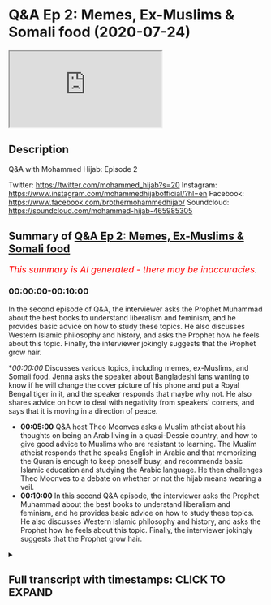 # Q&A Ep 2: Memes, Ex-Muslims & Somali food (2020-07-24)

<iframe loading='lazy' allow='autoplay' src='https://www.youtube.com/embed/UbB9UeI47uk'></iframe>

## Description

Q&A with Mohammed Hijab: Episode 2

Twitter: https://twitter.com/mohammed_hijab?s=20
Instagram: https://www.instagram.com/mohammedhijabofficial/?hl=en
Facebook: https://www.facebook.com/brothermohammedhijab/
Soundcloud: https://soundcloud.com/mohammed-hijab-465985305

## Summary of [Q&A Ep 2: Memes, Ex-Muslims & Somali food](https://www.youtube.com/watch?v=UbB9UeI47uk)


*<span style="color:red; font-size:125%">This summary is AI generated - there may be inaccuracies</span>. [](/)*

### <a onclick="modifyYTiframeseektime('0')">00:00:00-00:10:00</a>

In the second episode of Q&A, the interviewer asks the Prophet Muhammad about the best books to understand liberalism and feminism, and he provides basic advice on how to study these topics. He also discusses Western Islamic philosophy and history, and asks the Prophet how he feels about this topic. Finally, the interviewer jokingly suggests that the Prophet grow hair.

**<a onclick="modifyYTiframeseektime('0')">00:00:00</a>* Discusses various topics, including memes, ex-Muslims, and Somali food. Jenna asks the speaker about Bangladeshi fans wanting to know if he will change the cover picture of his phone and put a Royal Bengal tiger in it, and the speaker responds that maybe why not. He also shares advice on how to deal with negativity from speakers' corners, and says that it is moving in a direction of peace.
* **<a onclick="modifyYTiframeseektime('300')">00:05:00</a>** Q&A host Theo Moonves asks a Muslim atheist about his thoughts on being an Arab living in a quasi-Dessie country, and how to give good advice to Muslims who are resistant to learning. The Muslim atheist responds that he speaks English in Arabic and that memorizing the Quran is enough to keep oneself busy, and recommends basic Islamic education and studying the Arabic language. He then challenges Theo Moonves to a debate on whether or not the hijab means wearing a veil.
* **<a onclick="modifyYTiframeseektime('600')">00:10:00</a>** In this second Q&A episode, the interviewer asks the Prophet Muhammad about the best books to understand liberalism and feminism, and he provides basic advice on how to study these topics. He also discusses Western Islamic philosophy and history, and asks the Prophet how he feels about this topic. Finally, the interviewer jokingly suggests that the Prophet grow hair.

<details><summary><h2>Full transcript with timestamps: CLICK TO EXPAND</h2></summary>

<a onclick="modifyYTiframeseektime('0')">0:00:00</a> [Music]  
<a onclick="modifyYTiframeseektime('5')">0:00:05</a> Salam alaikum warahmatullahi oh but I  
<a onclick="modifyYTiframeseektime('7')">0:00:07</a> care - how you guys doing this is just  
<a onclick="modifyYTiframeseektime('11')">0:00:11</a> something I've never done before  
<a onclick="modifyYTiframeseektime('12')">0:00:12</a> actually it's AQ & a session where i'm  
<a onclick="modifyYTiframeseektime('16')">0:00:16</a> looking at some of the questions that  
<a onclick="modifyYTiframeseektime('18')">0:00:18</a> you have put in the community page of  
<a onclick="modifyYTiframeseektime('21')">0:00:21</a> smile - Jenna hang on to your seats ask  
<a onclick="modifyYTiframeseektime('27')">0:00:27</a> him his Bangladeshi fans want to know  
<a onclick="modifyYTiframeseektime('31')">0:00:31</a> will he change the cover picture of his  
<a onclick="modifyYTiframeseektime('34')">0:00:34</a> phone and put a Royal Bengal tiger in it  
<a onclick="modifyYTiframeseektime('39')">0:00:39</a> [Laughter]  
<a onclick="modifyYTiframeseektime('40')">0:00:40</a> maybe why not why not you know if I have  
<a onclick="modifyYTiframeseektime('44')">0:00:44</a> to see if the Bengal tigers extinct to  
<a onclick="modifyYTiframeseektime('47')">0:00:47</a> the last things I collided my big thing  
<a onclick="modifyYTiframeseektime('50')">0:00:50</a> so I'll have to see him ask him how we  
<a onclick="modifyYTiframeseektime('56')">0:00:56</a> young parents are all two can save our  
<a onclick="modifyYTiframeseektime('58')">0:00:58</a> kids from converting into European  
<a onclick="modifyYTiframeseektime('60')">0:01:00</a> Muslims or moderate Muslims I'm gay the  
<a onclick="modifyYTiframeseektime('64')">0:01:04</a> person says I'm getting married very  
<a onclick="modifyYTiframeseektime('66')">0:01:06</a> soon I want to have a lot of kids okay  
<a onclick="modifyYTiframeseektime('70')">0:01:10</a> please don't give me laughs so here's  
<a onclick="modifyYTiframeseektime('74')">0:01:14</a> this end om you give me a lot of stories  
<a onclick="modifyYTiframeseektime('77')">0:01:17</a> and this is written more man this is a  
<a onclick="modifyYTiframeseektime('86')">0:01:26</a> big serious thing one of the greatest  
<a onclick="modifyYTiframeseektime('88')">0:01:28</a> things you can pass on to your children  
<a onclick="modifyYTiframeseektime('89')">0:01:29</a> which I'm having very big difficulty in  
<a onclick="modifyYTiframeseektime('92')">0:01:32</a> doing myself is language okay it's a  
<a onclick="modifyYTiframeseektime('95')">0:01:35</a> serious thing that our parents succeeded  
<a onclick="modifyYTiframeseektime('97')">0:01:37</a> with us especially if you're second  
<a onclick="modifyYTiframeseektime('99')">0:01:39</a> generation in passing one the native  
<a onclick="modifyYTiframeseektime('102')">0:01:42</a> tongue because we are much more  
<a onclick="modifyYTiframeseektime('104')">0:01:44</a> comfortable speaking the English  
<a onclick="modifyYTiframeseektime('106')">0:01:46</a> language this is gonna be an uphill  
<a onclick="modifyYTiframeseektime('107')">0:01:47</a> struggle and sometimes you're gonna need  
<a onclick="modifyYTiframeseektime('109')">0:01:49</a> the grandparents to get involved but try  
<a onclick="modifyYTiframeseektime('112')">0:01:52</a> where we have to try I'm not giving you  
<a onclick="modifyYTiframeseektime('114')">0:01:54</a> advice on this I'm I'm genuinely given  
<a onclick="modifyYTiframeseektime('116')">0:01:56</a> myself advise there to pass on the  
<a onclick="modifyYTiframeseektime('118')">0:01:58</a> language it's a serious serious thing if  
<a onclick="modifyYTiframeseektime('121')">0:02:01</a> you speak or do at home you know this is  
<a onclick="modifyYTiframeseektime('123')">0:02:03</a> a serious language it's a serious  
<a onclick="modifyYTiframeseektime('125')">0:02:05</a> languor do is spoken by I don't know how  
<a onclick="modifyYTiframeseektime('128')">0:02:08</a> many hundreds of million and also think  
<a onclick="modifyYTiframeseektime('130')">0:02:10</a> about the amount of people that speak  
<a onclick="modifyYTiframeseektime('132')">0:02:12</a> Hindi which is a closed language  
<a onclick="modifyYTiframeseektime('133')">0:02:13</a> if you know you're gonna know a lot of  
<a onclick="modifyYTiframeseektime('135')">0:02:15</a> Hindi as well if you speak bangle is a  
<a onclick="modifyYTiframeseektime('137')">0:02:17</a> serious language you know if it's Somali  
<a onclick="modifyYTiframeseektime('139')">0:02:19</a> is a serious language make sure that  
<a onclick="modifyYTiframeseektime('141')">0:02:21</a> that is passed on  
<a onclick="modifyYTiframeseektime('143')">0:02:23</a> you know don't don't honestly do not not  
<a onclick="modifyYTiframeseektime('147')">0:02:27</a> give your children the gift of language  
<a onclick="modifyYTiframeseektime('149')">0:02:29</a> this is just one advisor and this is  
<a onclick="modifyYTiframeseektime('151')">0:02:31</a> advice to me as well what does he thinks  
<a onclick="modifyYTiframeseektime('155')">0:02:35</a> of this means that you put in your video  
<a onclick="modifyYTiframeseektime('156')">0:02:36</a> I like them they're very funny they're  
<a onclick="modifyYTiframeseektime('158')">0:02:38</a> very funny that the ones really that  
<a onclick="modifyYTiframeseektime('161')">0:02:41</a> actually without them the video would be  
<a onclick="modifyYTiframeseektime('163')">0:02:43</a> really a pointless one  
<a onclick="modifyYTiframeseektime('165')">0:02:45</a> a pointless one a frivolous one how can  
<a onclick="modifyYTiframeseektime('174')">0:02:54</a> you answer questions directly and  
<a onclick="modifyYTiframeseektime('175')">0:02:55</a> fluently and what's the best way to give  
<a onclick="modifyYTiframeseektime('177')">0:02:57</a> dower to non-muslims the best way to  
<a onclick="modifyYTiframeseektime('180')">0:03:00</a> give that was not to engage in debate  
<a onclick="modifyYTiframeseektime('182')">0:03:02</a> now and that might sound like  
<a onclick="modifyYTiframeseektime('184')">0:03:04</a> contradictory coming from me or  
<a onclick="modifyYTiframeseektime('185')">0:03:05</a> something but yeah you see me give  
<a onclick="modifyYTiframeseektime('188')">0:03:08</a> debate  
<a onclick="modifyYTiframeseektime('188')">0:03:08</a> dude do debates and stuff that's not  
<a onclick="modifyYTiframeseektime('190')">0:03:10</a> really hard to come to try and conveyed  
<a onclick="modifyYTiframeseektime('192')">0:03:12</a> it the best way the best way to win a  
<a onclick="modifyYTiframeseektime('194')">0:03:14</a> debate is to not the best way to  
<a onclick="modifyYTiframeseektime('195')">0:03:15</a> convince someone is to not get into a  
<a onclick="modifyYTiframeseektime('197')">0:03:17</a> debate with them and try and avoid the  
<a onclick="modifyYTiframeseektime('198')">0:03:18</a> bailout all costs over that person's a  
<a onclick="modifyYTiframeseektime('200')">0:03:20</a> loved one or someone that you meet in  
<a onclick="modifyYTiframeseektime('202')">0:03:22</a> the streets you know genuinely the best  
<a onclick="modifyYTiframeseektime('204')">0:03:24</a> way to win a debate is to avoid one in  
<a onclick="modifyYTiframeseektime('206')">0:03:26</a> the first place and so really we're not  
<a onclick="modifyYTiframeseektime('209')">0:03:29</a> trying to win debates here when you're  
<a onclick="modifyYTiframeseektime('210')">0:03:30</a> speaking to a non-muslim you're just  
<a onclick="modifyYTiframeseektime('212')">0:03:32</a> giving them informative statements about  
<a onclick="modifyYTiframeseektime('213')">0:03:33</a> what Islam is and what and the biggest  
<a onclick="modifyYTiframeseektime('216')">0:03:36</a> bestower is just straightforward it's  
<a onclick="modifyYTiframeseektime('219')">0:03:39</a> non philosophical which say we believe  
<a onclick="modifyYTiframeseektime('221')">0:03:41</a> in one God this and that the basic like  
<a onclick="modifyYTiframeseektime('223')">0:03:43</a> tenants a lot of people will just accept  
<a onclick="modifyYTiframeseektime('225')">0:03:45</a> it you don't have to go into depth we  
<a onclick="modifyYTiframeseektime('226')">0:03:46</a> only do that to show that we can do that  
<a onclick="modifyYTiframeseektime('228')">0:03:48</a> of all due respect we can we can do that  
<a onclick="modifyYTiframeseektime('231')">0:03:51</a> we can get involved  
<a onclick="modifyYTiframeseektime('232')">0:03:52</a> Islam is a very simple religion but it  
<a onclick="modifyYTiframeseektime('234')">0:03:54</a> can get very complex and it has answers  
<a onclick="modifyYTiframeseektime('236')">0:03:56</a> to very many complex questions and  
<a onclick="modifyYTiframeseektime('237')">0:03:57</a> that's what our engagements with people  
<a onclick="modifyYTiframeseektime('240')">0:04:00</a> on on that level it tries to show it's  
<a onclick="modifyYTiframeseektime('243')">0:04:03</a> not to show that Islam is not simple  
<a onclick="modifyYTiframeseektime('245')">0:04:05</a> because it is most importantly ask him  
<a onclick="modifyYTiframeseektime('248')">0:04:08</a> how he deals with negative negativity  
<a onclick="modifyYTiframeseektime('250')">0:04:10</a> from speaker's corner and at the same  
<a onclick="modifyYTiframeseektime('252')">0:04:12</a> time have a peaceful heart I don't know  
<a onclick="modifyYTiframeseektime('254')">0:04:14</a> if I do have a peaceful unfortunately I  
<a onclick="modifyYTiframeseektime('258')">0:04:18</a> I think that it's definitely moving in  
<a onclick="modifyYTiframeseektime('263')">0:04:23</a> for direction now I have had it in the  
<a onclick="modifyYTiframeseektime('265')">0:04:25</a> beginning if you look at my videos in  
<a onclick="modifyYTiframeseektime('267')">0:04:27</a> 2017 and see the evolution the more I'm  
<a onclick="modifyYTiframeseektime('270')">0:04:30</a> challenged the more I become more rough  
<a onclick="modifyYTiframeseektime('271')">0:04:31</a> and and to be honest I'm not the best  
<a onclick="modifyYTiframeseektime('275')">0:04:35</a> person to seek for advice I need to get  
<a onclick="modifyYTiframeseektime('278')">0:04:38</a> I've asked myself because sometimes the  
<a onclick="modifyYTiframeseektime('280')">0:04:40</a> best thing is to move away from the  
<a onclick="modifyYTiframeseektime('281')">0:04:41</a> whole thing you know and and what I  
<a onclick="modifyYTiframeseektime('285')">0:04:45</a> realized more and more is that we need  
<a onclick="modifyYTiframeseektime('287')">0:04:47</a> to think about going back to Allah  
<a onclick="modifyYTiframeseektime('288')">0:04:48</a> making tawba I'm making repentance  
<a onclick="modifyYTiframeseektime('290')">0:04:50</a> because how else will our hearts become  
<a onclick="modifyYTiframeseektime('294')">0:04:54</a> soft the Quran says Allah me at needle  
<a onclick="modifyYTiframeseektime('296')">0:04:56</a> Adina amino and Tasha bloom lyrically  
<a onclick="modifyYTiframeseektime('299')">0:04:59</a> leahy you know is it not time now for  
<a onclick="modifyYTiframeseektime('301')">0:05:01</a> the for those who believe for them to  
<a onclick="modifyYTiframeseektime('304')">0:05:04</a> have or in their hearts am in listening  
<a onclick="modifyYTiframeseektime('309')">0:05:09</a> to the reminder of Allah woman as a  
<a onclick="modifyYTiframeseektime('313')">0:05:13</a> lemon al-haq you know and from what has  
<a onclick="modifyYTiframeseektime('316')">0:05:16</a> revealed been sent down to them and not  
<a onclick="modifyYTiframeseektime('321')">0:05:21</a> to be like those who came before them  
<a onclick="modifyYTiframeseektime('323')">0:05:23</a> for cassettes Pulu boom ok Theo Moonves  
<a onclick="modifyYTiframeseektime('326')">0:05:26</a> a hoon and they had their hearts became  
<a onclick="modifyYTiframeseektime('329')">0:05:29</a> very hard and a lot of them are forsook  
<a onclick="modifyYTiframeseektime('332')">0:05:32</a> for offensive horn that a lot of them  
<a onclick="modifyYTiframeseektime('335')">0:05:35</a> evil do it so this idea of having a  
<a onclick="modifyYTiframeseektime('338')">0:05:38</a> clean and beautiful heart which is what  
<a onclick="modifyYTiframeseektime('340')">0:05:40</a> the Quran says your Malayan foul melon  
<a onclick="modifyYTiframeseektime('343')">0:05:43</a> will a balloon in lemon at Aloha  
<a onclick="modifyYTiframeseektime('345')">0:05:45</a> behold bin Salim the day where you need  
<a onclick="modifyYTiframeseektime('348')">0:05:48</a> to come to Allah with a basically  
<a onclick="modifyYTiframeseektime('352')">0:05:52</a> rectified her be a pile been selling so  
<a onclick="modifyYTiframeseektime('354')">0:05:54</a> this the rectification of heart is  
<a onclick="modifyYTiframeseektime('357')">0:05:57</a> something I haven't even embarked upon  
<a onclick="modifyYTiframeseektime('359')">0:05:59</a> it properly in order to to comment on it  
<a onclick="modifyYTiframeseektime('362')">0:06:02</a> effectively his thoughts on being an  
<a onclick="modifyYTiframeseektime('365')">0:06:05</a> Arab living in quasi Dessie country I  
<a onclick="modifyYTiframeseektime('368')">0:06:08</a> don't think it Israel is ethics you I  
<a onclick="modifyYTiframeseektime('370')">0:06:10</a> think here you may be this guy'll ism or  
<a onclick="modifyYTiframeseektime('373')">0:06:13</a> was it Bradford but believe me I know  
<a onclick="modifyYTiframeseektime('378')">0:06:18</a> you know I mean I like it I like all  
<a onclick="modifyYTiframeseektime('383')">0:06:23</a> cultures are like multiculturalism you  
<a onclick="modifyYTiframeseektime('385')">0:06:25</a> know when I go to Egypt some that's one  
<a onclick="modifyYTiframeseektime('388')">0:06:28</a> thing I do miss I miss the multicultural  
<a onclick="modifyYTiframeseektime('391')">0:06:31</a> nature of just this place asked him by  
<a onclick="modifyYTiframeseektime('394')">0:06:34</a> his personal life like as you  
<a onclick="modifyYTiframeseektime('397')">0:06:37</a> where he learnt to use those big words  
<a onclick="modifyYTiframeseektime('400')">0:06:40</a> that shocked the people other than  
<a onclick="modifyYTiframeseektime('403')">0:06:43</a> mashallah  
<a onclick="modifyYTiframeseektime('404')">0:06:44</a> other than that masha'Allah there's  
<a onclick="modifyYTiframeseektime('408')">0:06:48</a> actually a book I think is written by  
<a onclick="modifyYTiframeseektime('410')">0:06:50</a> something something called something Bly  
<a onclick="modifyYTiframeseektime('412')">0:06:52</a> it's a book called smart words for the  
<a onclick="modifyYTiframeseektime('417')">0:06:57</a> intellectuals or something like that  
<a onclick="modifyYTiframeseektime('418')">0:06:58</a> a camera to make you sounds big words to  
<a onclick="modifyYTiframeseektime('421')">0:07:01</a> make you sound smart or something it's  
<a onclick="modifyYTiframeseektime('423')">0:07:03</a> an interesting book I've been looking  
<a onclick="modifyYTiframeseektime('424')">0:07:04</a> for it just to get someone plucking out  
<a onclick="modifyYTiframeseektime('426')">0:07:06</a> some words then because words are like  
<a onclick="modifyYTiframeseektime('428')">0:07:08</a> you know ammunition you know if you have  
<a onclick="modifyYTiframeseektime('430')">0:07:10</a> the right words they can make people  
<a onclick="modifyYTiframeseektime('431')">0:07:11</a> laugh they can make people cry they can  
<a onclick="modifyYTiframeseektime('433')">0:07:13</a> make people angry like a baby  
<a onclick="modifyYTiframeseektime('436')">0:07:16</a> so words seriously words are a great  
<a onclick="modifyYTiframeseektime('439')">0:07:19</a> obviously vehicle for communication so  
<a onclick="modifyYTiframeseektime('441')">0:07:21</a> and the good old the source I mean why  
<a onclick="modifyYTiframeseektime('443')">0:07:23</a> not you know just use the source and try  
<a onclick="modifyYTiframeseektime('446')">0:07:26</a> and pick out some words but you you know  
<a onclick="modifyYTiframeseektime('448')">0:07:28</a> reading books and then kind of  
<a onclick="modifyYTiframeseektime('450')">0:07:30</a> underlining key words putting him in a  
<a onclick="modifyYTiframeseektime('452')">0:07:32</a> notepad of some sorts and then defining  
<a onclick="modifyYTiframeseektime('455')">0:07:35</a> them late in your time in your own time  
<a onclick="modifyYTiframeseektime('457')">0:07:37</a> what language does he speak was his  
<a onclick="modifyYTiframeseektime('460')">0:07:40</a> favorite one so I speak English in  
<a onclick="modifyYTiframeseektime('462')">0:07:42</a> Arabic there's other things I'm trying  
<a onclick="modifyYTiframeseektime('466')">0:07:46</a> to learn bomb like I'm gonna pretend to  
<a onclick="modifyYTiframeseektime('468')">0:07:48</a> list them here what's the favorite one  
<a onclick="modifyYTiframeseektime('471')">0:07:51</a> oh I'm more fluent in English anything  
<a onclick="modifyYTiframeseektime('474')">0:07:54</a> else oh I'm a three-layer interracial  
<a onclick="modifyYTiframeseektime('481')">0:08:01</a> marriage advice and tips especially for  
<a onclick="modifyYTiframeseektime('483')">0:08:03</a> resistant families best way to seek  
<a onclick="modifyYTiframeseektime('486')">0:08:06</a> education while being a full-time  
<a onclick="modifyYTiframeseektime('488')">0:08:08</a> student Oh Islamic education well okay  
<a onclick="modifyYTiframeseektime('492')">0:08:12</a> I'll give you one piece of advice on the  
<a onclick="modifyYTiframeseektime('493')">0:08:13</a> second part of question is make use of  
<a onclick="modifyYTiframeseektime('496')">0:08:16</a> your travel time that's a big one  
<a onclick="modifyYTiframeseektime('498')">0:08:18</a> you can memorize the whole Quran on your  
<a onclick="modifyYTiframeseektime('501')">0:08:21</a> way to universe and coming back yes it's  
<a onclick="modifyYTiframeseektime('503')">0:08:23</a> very possible so that's one piece of  
<a onclick="modifyYTiframeseektime('505')">0:08:25</a> advice that's very practical that you  
<a onclick="modifyYTiframeseektime('506')">0:08:26</a> can go and do now how to give down to X  
<a onclick="modifyYTiframeseektime('508')">0:08:28</a> Muslim atheist please just as you would  
<a onclick="modifyYTiframeseektime('511')">0:08:31</a> give down to any other person you know  
<a onclick="modifyYTiframeseektime('513')">0:08:33</a> it just give them the go wrap it's  
<a onclick="modifyYTiframeseektime('516')">0:08:36</a> called to go wrap research what the go  
<a onclick="modifyYTiframeseektime('518')">0:08:38</a> wrap is and you will see when he when  
<a onclick="modifyYTiframeseektime('521')">0:08:41</a> will he finally stop talking about how  
<a onclick="modifyYTiframeseektime('522')">0:08:42</a> tall he is I don't know what I don't  
<a onclick="modifyYTiframeseektime('525')">0:08:45</a> know when I was really making videos  
<a onclick="modifyYTiframeseektime('527')">0:08:47</a> about that one brother  
<a onclick="modifyYTiframeseektime('528')">0:08:48</a> I smoke I smell a jealousy there's a  
<a onclick="modifyYTiframeseektime('532')">0:08:52</a> jealous jealous tragic I wish you know  
<a onclick="modifyYTiframeseektime('536')">0:08:56</a> compute engine but I want to do down  
<a onclick="modifyYTiframeseektime('538')">0:08:58</a> what do you recommend me to study during  
<a onclick="modifyYTiframeseektime('540')">0:09:00</a> my college my college study to start  
<a onclick="modifyYTiframeseektime('543')">0:09:03</a> with no no memorize Quran and try  
<a onclick="modifyYTiframeseektime('546')">0:09:06</a> understand what that means  
<a onclick="modifyYTiframeseektime('548')">0:09:08</a> just a few pathetic you know just limit  
<a onclick="modifyYTiframeseektime('552')">0:09:12</a> yourself to that and also like I said  
<a onclick="modifyYTiframeseektime('554')">0:09:14</a> you before basics of kam [ __ ] and aji de  
<a onclick="modifyYTiframeseektime('558')">0:09:18</a> those three things is enough to keep you  
<a onclick="modifyYTiframeseektime('560')">0:09:20</a> occupied obviously Arabic language as  
<a onclick="modifyYTiframeseektime('561')">0:09:21</a> well it's enough to keep you occupied  
<a onclick="modifyYTiframeseektime('563')">0:09:23</a> with your work believe me  
<a onclick="modifyYTiframeseektime('564')">0:09:24</a> how does he feel after defeating David  
<a onclick="modifyYTiframeseektime('567')">0:09:27</a> wood very good very good  
<a onclick="modifyYTiframeseektime('568')">0:09:28</a> have you ever had Somali food yes he's  
<a onclick="modifyYTiframeseektime('571')">0:09:31</a> very good as berries when Holub and you  
<a onclick="modifyYTiframeseektime('574')">0:09:34</a> know moors and you know you know what i  
<a onclick="modifyYTiframeseektime('576')">0:09:36</a> mean all of those things that I enjoyed  
<a onclick="modifyYTiframeseektime('578')">0:09:38</a> a bit of that and I know you know mhm  
<a onclick="modifyYTiframeseektime('581')">0:09:41</a> that's right tell him that he's finished  
<a onclick="modifyYTiframeseektime('584')">0:09:44</a> then challenge him to anyway if I saw  
<a onclick="modifyYTiframeseektime('588')">0:09:48</a> your question is a [ __ ] show the hijab  
<a onclick="modifyYTiframeseektime('591')">0:09:51</a> means that ask him to which is his  
<a onclick="modifyYTiframeseektime('592')">0:09:52</a> favorite I've done I have to think about  
<a onclick="modifyYTiframeseektime('595')">0:09:55</a> how to have a better mindset that's a  
<a onclick="modifyYTiframeseektime('599')">0:09:59</a> good question  
<a onclick="modifyYTiframeseektime('600')">0:10:00</a> you know part of the religion of Islam  
<a onclick="modifyYTiframeseektime('602')">0:10:02</a> is to be very optimistic there's  
<a onclick="modifyYTiframeseektime('604')">0:10:04</a> actually many a hadith like that and I  
<a onclick="modifyYTiframeseektime('606')">0:10:06</a> can enumerate them for you in another  
<a onclick="modifyYTiframeseektime('607')">0:10:07</a> time but that's just optimism and  
<a onclick="modifyYTiframeseektime('610')">0:10:10</a> connected to a lot of paratime and one  
<a onclick="modifyYTiframeseektime('613')">0:10:13</a> Hadees that the Prophet my source  
<a onclick="modifyYTiframeseektime('616')">0:10:16</a> alarmingly high school teachers I am the  
<a onclick="modifyYTiframeseektime('618')">0:10:18</a> opinion of my slave so if he thinks good  
<a onclick="modifyYTiframeseektime('621')">0:10:21</a> of me then he'll get good in other words  
<a onclick="modifyYTiframeseektime('622')">0:10:22</a> if you have an optimistic attitude  
<a onclick="modifyYTiframeseektime('624')">0:10:24</a> especially in relation to allah subhanaw  
<a onclick="modifyYTiframeseektime('626')">0:10:26</a> taala allah will reward you and give you  
<a onclick="modifyYTiframeseektime('628')">0:10:28</a> good for that attitude and a personal  
<a onclick="modifyYTiframeseektime('631')">0:10:31</a> Quran will ensure Khartoum lies either  
<a onclick="modifyYTiframeseektime('632')">0:10:32</a> neck um if you were thankful Allah won't  
<a onclick="modifyYTiframeseektime('634')">0:10:34</a> give you more so this is these are two  
<a onclick="modifyYTiframeseektime('636')">0:10:36</a> things I just wanted to see his reaction  
<a onclick="modifyYTiframeseektime('639')">0:10:39</a> to old  
<a onclick="modifyYTiframeseektime('640')">0:10:40</a> what you are dirty except for clips of  
<a onclick="modifyYTiframeseektime('642')">0:10:42</a> you okay that's I hope you ask him for  
<a onclick="modifyYTiframeseektime('644')">0:10:44</a> that ask him how he controlled himself  
<a onclick="modifyYTiframeseektime('647')">0:10:47</a> when he read one point someone during  
<a onclick="modifyYTiframeseektime('650')">0:10:50</a> the debate you know I just think of the  
<a onclick="modifyYTiframeseektime('652')">0:10:52</a> consequences and I'm not the best I  
<a onclick="modifyYTiframeseektime('655')">0:10:55</a> country like sometimes I can control my  
<a onclick="modifyYTiframeseektime('657')">0:10:57</a> anger to a good level and sometimes that  
<a onclick="modifyYTiframeseektime('659')">0:10:59</a> card and I think you guys know when  
<a onclick="modifyYTiframeseektime('661')">0:11:01</a> one asked him to speak or do with you no  
<a onclick="modifyYTiframeseektime('665')">0:11:05</a> no no I'm not gonna embarrass myself in  
<a onclick="modifyYTiframeseektime('668')">0:11:08</a> that manner please ask him to do Q&A is  
<a onclick="modifyYTiframeseektime('670')">0:11:10</a> often on his channel next okay well hey  
<a onclick="modifyYTiframeseektime('673')">0:11:13</a> I'm doing that now what are the best  
<a onclick="modifyYTiframeseektime('679')">0:11:19</a> books resources to understand origins of  
<a onclick="modifyYTiframeseektime('681')">0:11:21</a> liberalism feminism comprehensively so  
<a onclick="modifyYTiframeseektime('684')">0:11:24</a> liberalism you're gonna have to stop in  
<a onclick="modifyYTiframeseektime('686')">0:11:26</a> basic start with secondary sources and  
<a onclick="modifyYTiframeseektime('688')">0:11:28</a> then he goes their primary ones that's  
<a onclick="modifyYTiframeseektime('690')">0:11:30</a> my basic basic advice but I think this  
<a onclick="modifyYTiframeseektime('693')">0:11:33</a> is gonna require another video okay  
<a onclick="modifyYTiframeseektime('695')">0:11:35</a> genuinely Western in Islamic philosophy  
<a onclick="modifyYTiframeseektime('698')">0:11:38</a> and history as well so I've kind of  
<a onclick="modifyYTiframeseektime('700')">0:11:40</a> covered that in the beginning but we do  
<a onclick="modifyYTiframeseektime('701')">0:11:41</a> need to go into that in detail on that  
<a onclick="modifyYTiframeseektime('703')">0:11:43</a> ask him how he feels  
<a onclick="modifyYTiframeseektime('705')">0:11:45</a> let's turn into a meme I wasn't  
<a onclick="modifyYTiframeseektime('708')">0:11:48</a> intentional that's usually how these  
<a onclick="modifyYTiframeseektime('709')">0:11:49</a> things go when I would like while we're  
<a onclick="modifyYTiframeseektime('712')">0:11:52</a> getting a haircut  
<a onclick="modifyYTiframeseektime('713')">0:11:53</a> I'm thinking of actually growing hair a  
<a onclick="modifyYTiframeseektime('715')">0:11:55</a> little bit you know I know this  
<a onclick="modifyYTiframeseektime('717')">0:11:57</a> controversial opinion but you know so I  
<a onclick="modifyYTiframeseektime('720')">0:12:00</a> do I want you know and this in his life  
<a onclick="modifyYTiframeseektime('722')">0:12:02</a> and just like him you know hello Sally  
<a onclick="modifyYTiframeseektime('726')">0:12:06</a> Mally Kamara not Allah he what I get  
<a onclick="modifyYTiframeseektime('735')">0:12:15</a> you  
</details>